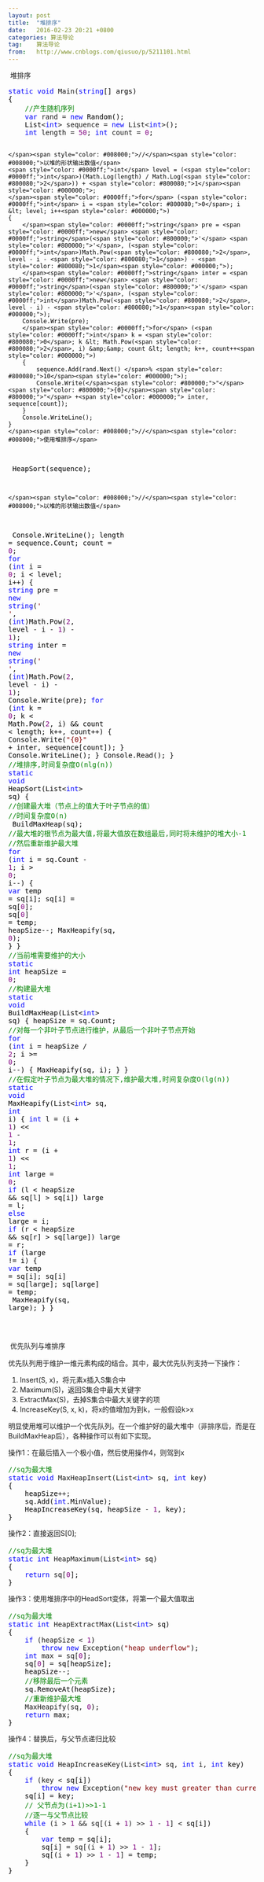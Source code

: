 ```yaml
---
layout: post
title:  "堆排序"
date:   2016-02-23 20:21 +0800
categories: 算法导论
tag:    算法导论
from:   http://www.cnblogs.com/qiusuo/p/5211101.html
---
```

<p>&nbsp;<span style="line-height: 1.5;">堆排序</span></p>
<div class="cnblogs_code">
<pre><span style="color: #0000ff;">static</span> <span style="color: #0000ff;">void</span> Main(<span style="color: #0000ff;">string</span><span style="color: #000000;">[] args)
{
    </span><span style="color: #008000;">//</span><span style="color: #008000;">产生随机序列</span>
    <span style="color: #0000ff;">var</span> rand = <span style="color: #0000ff;">new</span><span style="color: #000000;"> Random();
    List</span>&lt;<span style="color: #0000ff;">int</span>&gt; sequence = <span style="color: #0000ff;">new</span> List&lt;<span style="color: #0000ff;">int</span>&gt;<span style="color: #000000;">();
    </span><span style="color: #0000ff;">int</span> length = <span style="color: #800080;">50</span>; <span style="color: #0000ff;">int</span> count = <span style="color: #800080;">0</span><span style="color: #000000;">;

    </span><span style="color: #008000;">//</span><span style="color: #008000;">以堆的形状输出数值</span>
    <span style="color: #0000ff;">int</span> level = (<span style="color: #0000ff;">int</span>)(Math.Log(length) / Math.Log(<span style="color: #800080;">2</span>)) + <span style="color: #800080;">1</span><span style="color: #000000;">;
    </span><span style="color: #0000ff;">for</span> (<span style="color: #0000ff;">int</span> i = <span style="color: #800080;">0</span>; i &lt; level; i++<span style="color: #000000;">)
    {
        </span><span style="color: #0000ff;">string</span> pre = <span style="color: #0000ff;">new</span> <span style="color: #0000ff;">string</span>(<span style="color: #800000;">'</span> <span style="color: #800000;">'</span>, (<span style="color: #0000ff;">int</span>)Math.Pow(<span style="color: #800080;">2</span>, level - i - <span style="color: #800080;">1</span>) - <span style="color: #800080;">1</span><span style="color: #000000;">);
        </span><span style="color: #0000ff;">string</span> inter = <span style="color: #0000ff;">new</span> <span style="color: #0000ff;">string</span>(<span style="color: #800000;">'</span> <span style="color: #800000;">'</span>, (<span style="color: #0000ff;">int</span>)Math.Pow(<span style="color: #800080;">2</span>, level - i) - <span style="color: #800080;">1</span><span style="color: #000000;">);
        Console.Write(pre);
        </span><span style="color: #0000ff;">for</span> (<span style="color: #0000ff;">int</span> k = <span style="color: #800080;">0</span>; k &lt; Math.Pow(<span style="color: #800080;">2</span>, i) &amp;&amp; count &lt; length; k++, count++<span style="color: #000000;">)
        {
            sequence.Add(rand.Next() </span>% <span style="color: #800080;">10</span><span style="color: #000000;">);
            Console.Write(</span><span style="color: #800000;">"</span><span style="color: #800000;">{0}</span><span style="color: #800000;">"</span> +<span style="color: #000000;"> inter, sequence[count]);
        }
        Console.WriteLine();
    }
    </span><span style="color: #008000;">//</span><span style="color: #008000;">使用堆排序</span>
<span style="color: #000000;">    HeapSort(sequence);

    </span><span style="color: #008000;">//</span><span style="color: #008000;">以堆的形状输出数值</span>
<span style="color: #000000;">    Console.WriteLine();
    length </span>=<span style="color: #000000;"> sequence.Count;
    count </span>= <span style="color: #800080;">0</span><span style="color: #000000;">;
    </span><span style="color: #0000ff;">for</span> (<span style="color: #0000ff;">int</span> i = <span style="color: #800080;">0</span>; i &lt; level; i++<span style="color: #000000;">)
    {
        </span><span style="color: #0000ff;">string</span> pre = <span style="color: #0000ff;">new</span> <span style="color: #0000ff;">string</span>(<span style="color: #800000;">'</span> <span style="color: #800000;">'</span>, (<span style="color: #0000ff;">int</span>)Math.Pow(<span style="color: #800080;">2</span>, level - i - <span style="color: #800080;">1</span>) - <span style="color: #800080;">1</span><span style="color: #000000;">);
        </span><span style="color: #0000ff;">string</span> inter = <span style="color: #0000ff;">new</span> <span style="color: #0000ff;">string</span>(<span style="color: #800000;">'</span> <span style="color: #800000;">'</span>, (<span style="color: #0000ff;">int</span>)Math.Pow(<span style="color: #800080;">2</span>, level - i) - <span style="color: #800080;">1</span><span style="color: #000000;">);
        Console.Write(pre);
        </span><span style="color: #0000ff;">for</span> (<span style="color: #0000ff;">int</span> k = <span style="color: #800080;">0</span>; k &lt; Math.Pow(<span style="color: #800080;">2</span>, i) &amp;&amp; count &lt; length; k++, count++<span style="color: #000000;">)
        {
            Console.Write(</span><span style="color: #800000;">"</span><span style="color: #800000;">{0}</span><span style="color: #800000;">"</span> +<span style="color: #000000;"> inter, sequence[count]);
        }
        Console.WriteLine();
    }
    Console.Read();
}
</span><span style="color: #008000;">//</span><span style="color: #008000;">堆排序,时间复杂度O(nlg(n))</span>
<span style="color: #0000ff;">static</span> <span style="color: #0000ff;">void</span> HeapSort(List&lt;<span style="color: #0000ff;">int</span>&gt;<span style="color: #000000;"> sq)
{
    </span><span style="color: #008000;">//</span><span style="color: #008000;">创建最大堆（节点上的值大于叶子节点的值）
    </span><span style="color: #008000;">//</span><span style="color: #008000;">时间复杂度O(n)</span>
<span style="color: #000000;">    BuildMaxHeap(sq);
    </span><span style="color: #008000;">//</span><span style="color: #008000;">最大堆的根节点为最大值,将最大值放在数组最后,同时将未维护的堆大小-1
    </span><span style="color: #008000;">//</span><span style="color: #008000;">然后重新维护最大堆</span>
    <span style="color: #0000ff;">for</span> (<span style="color: #0000ff;">int</span> i = sq.Count - <span style="color: #800080;">1</span>; i &gt; <span style="color: #800080;">0</span>; i--<span style="color: #000000;">)
    {
        </span><span style="color: #0000ff;">var</span> temp =<span style="color: #000000;"> sq[i];
        sq[i] </span>= sq[<span style="color: #800080;">0</span><span style="color: #000000;">];
        sq[</span><span style="color: #800080;">0</span>] =<span style="color: #000000;"> temp;
        heapSize</span>--<span style="color: #000000;">;
        MaxHeapify(sq, </span><span style="color: #800080;">0</span><span style="color: #000000;">);
    }
}
</span><span style="color: #008000;">//</span><span style="color: #008000;">当前堆需要维护的大小</span>
<span style="color: #0000ff;">static</span> <span style="color: #0000ff;">int</span> heapSize = <span style="color: #800080;">0</span><span style="color: #000000;">;
</span><span style="color: #008000;">//</span><span style="color: #008000;">构建最大堆</span>
<span style="color: #0000ff;">static</span> <span style="color: #0000ff;">void</span> BuildMaxHeap(List&lt;<span style="color: #0000ff;">int</span>&gt;<span style="color: #000000;"> sq)
{
    heapSize </span>=<span style="color: #000000;"> sq.Count;
    </span><span style="color: #008000;">//</span><span style="color: #008000;">对每一个非叶子节点进行维护，从最后一个非叶子节点开始</span>
    <span style="color: #0000ff;">for</span> (<span style="color: #0000ff;">int</span> i = heapSize / <span style="color: #800080;">2</span>; i &gt;= <span style="color: #800080;">0</span>; i--<span style="color: #000000;">)
    {
        MaxHeapify(sq, i);
    }
}
</span><span style="color: #008000;">//</span><span style="color: #008000;">在假定叶子节点为最大堆的情况下,维护最大堆,时间复杂度O(lg(n))</span>
<span style="color: #0000ff;">static</span> <span style="color: #0000ff;">void</span> MaxHeapify(List&lt;<span style="color: #0000ff;">int</span>&gt; sq, <span style="color: #0000ff;">int</span><span style="color: #000000;"> i)
{
    </span><span style="color: #0000ff;">int</span> l = (i + <span style="color: #800080;">1</span>) &lt;&lt; <span style="color: #800080;">1</span> - <span style="color: #800080;">1</span><span style="color: #000000;">;
    </span><span style="color: #0000ff;">int</span> r = (i + <span style="color: #800080;">1</span>) &lt;&lt; <span style="color: #800080;">1</span><span style="color: #000000;">;
    </span><span style="color: #0000ff;">int</span> large = <span style="color: #800080;">0</span><span style="color: #000000;">;
    </span><span style="color: #0000ff;">if</span> (l &lt; heapSize &amp;&amp; sq[l] &gt;<span style="color: #000000;"> sq[i])
        large </span>=<span style="color: #000000;"> l;
    </span><span style="color: #0000ff;">else</span><span style="color: #000000;">
        large </span>=<span style="color: #000000;"> i;
    </span><span style="color: #0000ff;">if</span> (r &lt; heapSize &amp;&amp; sq[r] &gt;<span style="color: #000000;"> sq[large])
        large </span>=<span style="color: #000000;"> r;
    </span><span style="color: #0000ff;">if</span> (large !=<span style="color: #000000;"> i)
    {
        </span><span style="color: #0000ff;">var</span> temp =<span style="color: #000000;"> sq[i];
        sq[i] </span>=<span style="color: #000000;"> sq[large];
        sq[large] </span>=<span style="color: #000000;"> temp;<br />        MaxHeapify(sq, large);
    }
}</span></pre>
</div>
<p>&nbsp;</p>
<p><span style="line-height: 1.5;">&nbsp;优先队列与堆排序</span></p>
<p>优先队列用于维护一维元素构成的结合。其中，最大优先队列支持一下操作：</p>
<ol>
<li>Insert(S, x)，将元素x插入S集合中</li>
<li>Maximum(S)，返回S集合中最大关键字</li>
<li>ExtractMax(S)，去掉S集合中最大关键字的项</li>
<li>IncreaseKey(S, x, k)，将x的值增加为到k，一般假设k&gt;x</li>
</ol>
<p>明显使用堆可以维护一个优先队列。在一个维护好的最大堆中（非排序后，而是在BuildMaxHeap后），各种操作可以有如下实现。</p>
<p>操作1：在最后插入一个极小值，然后使用操作4，则驾到x</p>
<div class="cnblogs_code">
<pre><span style="color: #008000;">//</span><span style="color: #008000;">sq为最大堆</span>
<span style="color: #0000ff;">static</span> <span style="color: #0000ff;">void</span> MaxHeapInsert(List&lt;<span style="color: #0000ff;">int</span>&gt; sq, <span style="color: #0000ff;">int</span><span style="color: #000000;"> key)
{
    heapSize</span>++<span style="color: #000000;">;
    sq.Add(</span><span style="color: #0000ff;">int</span><span style="color: #000000;">.MinValue);
    HeapIncreaseKey(sq, heapSize </span>- <span style="color: #800080;">1</span><span style="color: #000000;">, key);
}</span></pre>
</div>
<p><span style="line-height: 1.5;">操作2：直接返回S[0];</span></p>
<div class="cnblogs_code">
<pre><span style="color: #008000;">//</span><span style="color: #008000;">sq为最大堆</span>
<span style="color: #0000ff;">static</span> <span style="color: #0000ff;">int</span> HeapMaximum(List&lt;<span style="color: #0000ff;">int</span>&gt;<span style="color: #000000;"> sq)
{
    </span><span style="color: #0000ff;">return</span> sq[<span style="color: #800080;">0</span><span style="color: #000000;">];
}</span></pre>
</div>
<p><span style="line-height: 1.5;">操作3：使用堆排序中的HeadSort变体，将第一个最大值取出</span></p>
<div class="cnblogs_code">
<pre><span style="color: #008000;">//</span><span style="color: #008000;">sq为最大堆</span>
<span style="color: #0000ff;">static</span> <span style="color: #0000ff;">int</span> HeapExtractMax(List&lt;<span style="color: #0000ff;">int</span>&gt;<span style="color: #000000;"> sq)
{
    </span><span style="color: #0000ff;">if</span> (heapSize &lt; <span style="color: #800080;">1</span><span style="color: #000000;">)
        </span><span style="color: #0000ff;">throw</span> <span style="color: #0000ff;">new</span> Exception(<span style="color: #800000;">"</span><span style="color: #800000;">heap underflow</span><span style="color: #800000;">"</span><span style="color: #000000;">);
    </span><span style="color: #0000ff;">int</span> max = sq[<span style="color: #800080;">0</span><span style="color: #000000;">];
    sq[</span><span style="color: #800080;">0</span>] =<span style="color: #000000;"> sq[heapSize];
    heapSize</span>--<span style="color: #000000;">;
    </span><span style="color: #008000;">//</span><span style="color: #008000;">移除最后一个元素</span>
<span style="color: #000000;">    sq.RemoveAt(heapSize);
    </span><span style="color: #008000;">//</span><span style="color: #008000;">重新维护最大堆</span>
    MaxHeapify(sq, <span style="color: #800080;">0</span><span style="color: #000000;">);
    </span><span style="color: #0000ff;">return</span><span style="color: #000000;"> max;
}</span></pre>
</div>
<p><span style="line-height: 1.5;">操作4：替换后，与父节点递归比较</span></p>
<div class="cnblogs_code">
<pre><span style="color: #008000;">//</span><span style="color: #008000;">sq为最大堆</span>
<span style="color: #0000ff;">static</span> <span style="color: #0000ff;">void</span> HeapIncreaseKey(List&lt;<span style="color: #0000ff;">int</span>&gt; sq, <span style="color: #0000ff;">int</span> i, <span style="color: #0000ff;">int</span><span style="color: #000000;"> key)
{
    </span><span style="color: #0000ff;">if</span> (key &lt;<span style="color: #000000;"> sq[i])
        </span><span style="color: #0000ff;">throw</span> <span style="color: #0000ff;">new</span> Exception(<span style="color: #800000;">"</span><span style="color: #800000;">new key must greater than current</span><span style="color: #800000;">"</span><span style="color: #000000;">);
    sq[i] </span>=<span style="color: #000000;"> key;
    </span><span style="color: #008000;">//</span><span style="color: #008000;"> 父节点为(i+1)&gt;&gt;1-1
    </span><span style="color: #008000;">//</span><span style="color: #008000;">逐一与父节点比较</span>
    <span style="color: #0000ff;">while</span> (i &gt; <span style="color: #800080;">1</span> &amp;&amp; sq[(i + <span style="color: #800080;">1</span>) &gt;&gt; <span style="color: #800080;">1</span> - <span style="color: #800080;">1</span>] &lt;<span style="color: #000000;"> sq[i])
    {
        </span><span style="color: #0000ff;">var</span> temp =<span style="color: #000000;"> sq[i];
        sq[i] </span>= sq[(i + <span style="color: #800080;">1</span>) &gt;&gt; <span style="color: #800080;">1</span> - <span style="color: #800080;">1</span><span style="color: #000000;">];
        sq[(i </span>+ <span style="color: #800080;">1</span>) &gt;&gt; <span style="color: #800080;">1</span> - <span style="color: #800080;">1</span>] =<span style="color: #000000;"> temp;
    }
}</span></pre>
</div>
<p>&nbsp;</p>
<p>&nbsp;</p>
<p><span style="line-height: 1.5;">&nbsp;</span></p>
